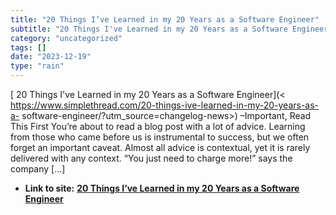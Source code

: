 ```yaml
---
title: "20 Things I’ve Learned in my 20 Years as a Software Engineer"
subtitle: "20 Things I've Learned in my 20 Years as a Software Engineer"
category: "uncategorized"
tags: []
date: "2023-12-19"
type: "rain"
---
```

[ 20 Things I've Learned in my 20 Years as a Software Engineer](<
https://www.simplethread.com/20-things-ive-learned-in-my-20-years-as-a-
software-engineer/?utm_source=changelog-news>) –Important, Read This First
You’re about to read a blog post with a lot of advice. Learning from those who
came before us is instrumental to success, but we often forget an important
caveat. Almost all advice is contextual, yet it is rarely delivered with any
context. “You just need to charge more!” says the company […]


* **Link to site:** **[20 Things I’ve Learned in my 20 Years as a Software Engineer](None)**